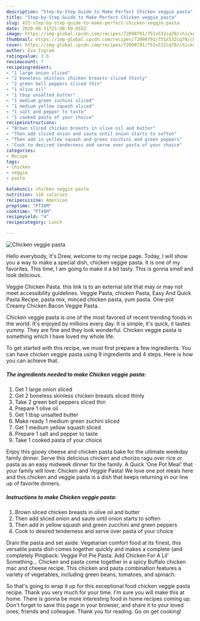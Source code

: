 ```yaml
---
description: "Step-by-Step Guide to Make Perfect Chicken veggie pasta"
title: "Step-by-Step Guide to Make Perfect Chicken veggie pasta"
slug: 431-step-by-step-guide-to-make-perfect-chicken-veggie-pasta
date: 2020-08-11T21:48:59.655Z
image: https://img-global.cpcdn.com/recipes/72098791/751x532cq70/chicken-veggie-pasta-recipe-main-photo.jpg
thumbnail: https://img-global.cpcdn.com/recipes/72098791/751x532cq70/chicken-veggie-pasta-recipe-main-photo.jpg
cover: https://img-global.cpcdn.com/recipes/72098791/751x532cq70/chicken-veggie-pasta-recipe-main-photo.jpg
author: Eva Ingram
ratingvalue: 3.6
reviewcount: 7
recipeingredient:
- "1 large onion sliced"
- "2 boneless skinless chicken breasts sliced thinly"
- "2 green bell peppers sliced thin"
- "1 olive oil"
- "1 tbsp unsalted butter"
- "1 medium green zuchini sliced"
- "1 medium yellow squash sliced"
- "1 salt and pepper to taste"
- "1 cooked pasta of your choice"
recipeinstructions:
- "Brown sliced chicken breasts in olive oil and butter"
- "Then add sliced onion and saute until onion starts to soften"
- "Then add in yellow squash and green zucchini and green peppers"
- "Cook to desired tenderness and serve over pasta of your choice"
categories:
- Recipe
tags:
- chicken
- veggie
- pasta

katakunci: chicken veggie pasta 
nutrition: 110 calories
recipecuisine: American
preptime: "PT38M"
cooktime: "PT48M"
recipeyield: "4"
recipecategory: Lunch

---
```



![Chicken veggie pasta](https://img-global.cpcdn.com/recipes/72098791/751x532cq70/chicken-veggie-pasta-recipe-main-photo.jpg)

Hello everybody, it's Drew, welcome to my recipe page. Today, I will show you a way to make a special dish, chicken veggie pasta. It is one of my favorites. This time, I am going to make it a bit tasty. This is gonna smell and look delicious.

Veggie Chicken Pasta. this link is to an external site that may or may not meet accessibility guidelines. Veggie Pasta, chicken Pasta, Easy And Quick Pasta Recipe, pasta mix, minced chicken pasta, yum pasta. One-pot Creamy Chicken Bacon Veggie Pasta.

Chicken veggie pasta is one of the most favored of recent trending foods in the world. It's enjoyed by millions every day. It is simple, it's quick, it tastes yummy. They are fine and they look wonderful. Chicken veggie pasta is something which I have loved my whole life.


To get started with this recipe, we must first prepare a few ingredients. You can have chicken veggie pasta using 9 ingredients and 4 steps. Here is how you can achieve that.

<!--inarticleads1-->

##### The ingredients needed to make Chicken veggie pasta:

1. Get 1 large onion sliced
1. Get 2 boneless skinless chicken breasts sliced thinly
1. Take 2 green bell peppers sliced thin
1. Prepare 1 olive oil
1. Get 1 tbsp unsalted butter
1. Make ready 1 medium green zuchini sliced
1. Get 1 medium yellow squash sliced
1. Prepare 1 salt and pepper to taste
1. Take 1 cooked pasta of your choice


Enjoy this gooey cheese and chicken pasta bake for the ultimate weekday family dinner. Serve this delicious chicken and chorizo ragu over rice or pasta as an easy midweek dinner for the family. A Quick &#39;One Pot Meal&#39; that your family will love: Chicken and Veggie Pasta! We love one pot meals here and this chicken and veggie pasta is a dish that keeps returning in our line up of favorite dinners. 

<!--inarticleads2-->

##### Instructions to make Chicken veggie pasta:

1. Brown sliced chicken breasts in olive oil and butter
1. Then add sliced onion and saute until onion starts to soften
1. Then add in yellow squash and green zucchini and green peppers
1. Cook to desired tenderness and serve over pasta of your choice


Drain the pasta and set aside. Vegetarian comfort food at its finest, this versatile pasta dish comes together quickly and makes a complete (and completely Pingback: Veggie Pot Pie Pasta. Add Chicken For A Lil&#39; Something… Chicken and pasta come together in a spicy Buffalo chicken mac and cheese recipe. This chicken and pasta combination features a variety of vegetables, including green beans, tomatoes, and spinach. 

So that's going to wrap it up for this exceptional food chicken veggie pasta recipe. Thank you very much for your time. I'm sure you will make this at home. There is gonna be more interesting food in home recipes coming up. Don't forget to save this page in your browser, and share it to your loved ones, friends and colleague. Thank you for reading. Go on get cooking!
